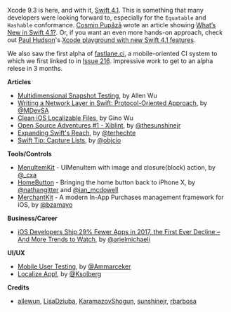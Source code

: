 Xcode 9.3 is here, and with it, [Swift 4.1](https://swift.org/blog/swift-4-1-released/). This is something that many developers were looking forward to, especially for the `Equatable` and `Hashable` conformance. [Cosmin Pupăză](https://twitter.com/KaramazovShogun) wrote an article showing [What’s New in Swift 4.1?](https://www.raywenderlich.com/187826/whats-new-in-swift-4-1). Or, if you want an even more hands-on approach, check out [Paul Hudson](https://twitter.com/twostraws)'s [Xcode playground with new Swift 4.1 features](https://github.com/twostraws/whats-new-in-swift-4-1).

We also saw the first alpha of [fastlane.ci](https://github.com/fastlane/ci/releases/tag/1.0.0.alpha.1), a mobile-oriented CI system to which we first linked to in [Issue 216](http://ios-goodies.com/post/170650959411/week-216). Impressive work to get to an alpha relese in 3 months.

**Articles**

* [Multidimensional Snapshot Testing](http://blog.originate.com/blog/2018/03/19/multidimensional-snapshot-testing/), by Allen Wu
* [Writing a Network Layer in Swift: Protocol-Oriented Approach](https://medium.com/flawless-app-stories/writing-network-layer-in-swift-protocol-oriented-approach-4fa40ef1f908), by [@MDevSA](https://twitter.com/MDevSA)
* [Clean iOS Localizable Files](https://buildingvts.com/clean-ios-localizable-files-8b910413b985), by Gino Wu
* [Open Source Adventures #1 - Xiblint](http://sunshinejr.com/2018/04/03/open-source-adventures-xiblint/), by [@thesunshinejr](https://twitter.com/thesunshinejr)
* [Expanding Swift's Reach](https://appventure.me/2018/05/03/expanding-swifts-reach/), by [@terhechte](https://twitter.com/terhechte)
* [Swift Tip: Capture Lists](https://www.objc.io/blog/2018/04/03/caputure-lists/), by [@objcio](https://twitter.com/objcio)

**Tools/Controls**

* [MenuItemKit](https://github.com/cxa/MenuItemKit) - UIMenuItem with image and closure(block) action, by [@_cxa](https://twitter.com/_cxa)
* [HomeButton](https://github.com/nathangitter/HomeButton) - Bringing the home button back to iPhone X, by [@nathangitter](https://twitter.com/nathangitter) and [@ian_mcdowell](https://twitter.com/ian_mcdowell)
* [MerchantKit](https://github.com/benjaminmayo/merchantkit) - A modern In-App Purchases management framework for iOS, by [@bzamayo](http://twitter.com/bzamayo)

**Business/Career**

* [iOS Developers Ship 29% Fewer Apps in 2017, the First Ever Decline – And More Trends to Watch](https://blog.appfigures.com/ios-developers-ship-less-apps-for-first-time/), by [@arielmichaeli](https://twitter.com/arielmichaeli)

**UI/UX**

* [Mobile User Testing](https://medium.com/the-mobile-company/mobile-user-testing-e9070f9633b9), by [@Ammarceker](https://twitter.com/Ammarceker)
* [Localize App!](https://medium.com/@katsolberg/localize-app-a71609d6866b), by [@Ksolberg](https://twitter.com/Ksolberg)

**Credits**

* [allewun](https://github.com/allewun), [LisaDziuba](https://github.com/lisadziuba), [KaramazovShogun](https://github.com/KaramazovShogun), [sunshinejr](https://github.com/sunshinejr), [rbarbosa](https://github.com/rbarbosa)

